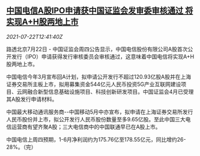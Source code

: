 <!--1626958863000-->
[中国电信A股IPO申请获中国证监会发审委审核通过 将实现A+H股两地上市](https://cn.reuters.com/article/china-telecom-hk-ipo-0722-idCNKBS2ES1DX)
------

<div><i>2021-07-22T12:41:40Z</i></div><p>路透北京7月22日 - 中国证监会周四公告显示，中国电信股份有限公司A股首次公开发行（IPO）申请获得发行审核委员会审核通过，这意味着中国电信将实现A+H股两地上市。</p><p>中国电信今年3月宣布回A计划，拟申请公开发行不超过120.93亿股A股并在上海证券交易所主板上市，拟用募集资金544亿元人民币投资5G产业互联网建设项目、云网融合新型信息基础设施项目、科技创新研发项目。中国证监会4月已受理其A股发行申请材料。</p><p>中国最大移动通讯服务商--中国移动5月中亦宣布，拟申请在上海证券交易所发行人民币股份并上市，拟公开发行人民币股份数量至多9.65亿股。至此中国三大电信运营商有望齐聚A股；三大电信商中的中国联通早已在A股上市。</p><p>中国电信上周四预期，1-6月净利润约为175.76亿至178.55亿元，同比增约26-28%。（完）</p>
